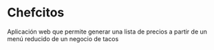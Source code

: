 # Chefcitos
Aplicación web que permite generar una lista de precios a partir de un menú reducido de un negocio de tacos
